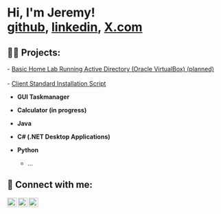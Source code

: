 <h1>Hi, I'm Jeremy! <br/><a href="https://github.com/jerryplski/jerrplyski/">github</a>, <a href="https://www.linkedin.com/in/jeremy-pacholski-a05564294/">linkedin</a>, <a href="https://x.com/jPacholski02">X.com</a></h1>
<!-- WORK IN PROGRESS -->

<h2>👨‍💻 Projects:</h2>
 <!-- To Do for Jerry -->
- <a href="https://github.com/jerryplski/ActiveDirectoryLab/">Basic Home Lab Running Active Directory (Oracle VirtualBox) (planned) </a> <br><br>
- <a href="https://github.com/jerryplski/jerrplyski/blob/main/Windows%20Client%20Standard%20Installation">Client Standard Installation Script</a>

- <b> GUI Taskmanager</b>

- <b> Calculator (in progress) </b>
- <b>Java</b>
- <b>C# (.NET Desktop Applications)</b>
- <b>Python</b>
  - ...

<h2> 🤳 Connect with me:</h2>

<img align="left" alt="Jeremy | Twitter" width="22px" src="https://cdn.jsdelivr.net/npm/simple-icons@v3/icons/twitter.svg" />
<img align="left" alt="Jeremy | LinkedIn" width="22px" src="https://cdn.jsdelivr.net/npm/simple-icons@v3/icons/linkedin.svg" />
<img align="left" alt="Jeremy | Instagram" width="22px" src="https://cdn.jsdelivr.net/npm/simple-icons@v3/icons/instagram.svg" />


<!--
Some ideas to get you started for me:

- 🔭 I’m currently working on ...
- 🌱 I’m currently learning ...
- 👯 I’m looking to collaborate on ...
- 🤔 I’m looking for help with ...
- 💬 Ask me about ...
- 📫 How to reach me: ...
- ⚡ Fun fact: ...
-->
